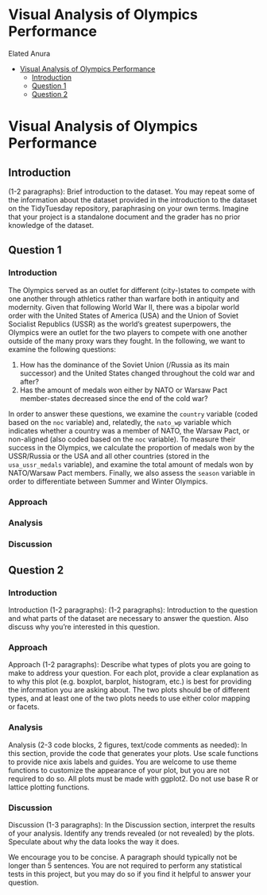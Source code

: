 Visual Analysis of Olympics Performance
================
Elated Anura

-   [Visual Analysis of Olympics
    Performance](#visual-analysis-of-olympics-performance)
    -   [Introduction](#introduction)
    -   [Question 1](#question-1)
    -   [Question 2](#question-2)

# Visual Analysis of Olympics Performance

## Introduction

(1-2 paragraphs): Brief introduction to the dataset. You may repeat some
of the information about the dataset provided in the introduction to the
dataset on the TidyTuesday repository, paraphrasing on your own terms.
Imagine that your project is a standalone document and the grader has no
prior knowledge of the dataset.

## Question 1

### Introduction

The Olympics served as an outlet for different (city-)states to compete
with one another through athletics rather than warfare both in antiquity
and modernity. Given that following World War II, there was a bipolar
world order with the United States of America (USA) and the Union of
Soviet Socialist Republics (USSR) as the world’s greatest superpowers,
the Olympics were an outlet for the two players to compete with one
another outside of the many proxy wars they fought. In the following, we
want to examine the following questions:

1.  How has the dominance of the Soviet Union (/Russia as its main
    successor) and the United States changed throughout the cold war and
    after?
2.  Has the amount of medals won either by NATO or Warsaw Pact
    member-states decreased since the end of the cold war?

In order to answer these questions, we examine the `country` variable
(coded based on the `noc` variable) and, relatedly, the `nato_wp`
variable which indicates whether a country was a member of NATO, the
Warsaw Pact, or non-aligned (also coded based on the `noc` variable). To
measure their success in the Olympics, we calculate the proportion of
medals won by the USSR/Russia or the USA and all other countries (stored
in the `usa_ussr_medals` variable), and examine the total amount of
medals won by NATO/Warsaw Pact members. Finally, we also assess the
`season` variable in order to differentiate between Summer and Winter
Olympics.

### Approach

### Analysis

### Discussion

## Question 2

### Introduction

Introduction (1-2 paragraphs): (1-2 paragraphs): Introduction to the
question and what parts of the dataset are necessary to answer the
question. Also discuss why you’re interested in this question.

### Approach

Approach (1-2 paragraphs): Describe what types of plots you are going to
make to address your question. For each plot, provide a clear
explanation as to why this plot (e.g. boxplot, barplot, histogram, etc.)
is best for providing the information you are asking about. The two
plots should be of different types, and at least one of the two plots
needs to use either color mapping or facets.

### Analysis

Analysis (2-3 code blocks, 2 figures, text/code comments as needed): In
this section, provide the code that generates your plots. Use scale
functions to provide nice axis labels and guides. You are welcome to use
theme functions to customize the appearance of your plot, but you are
not required to do so. All plots must be made with ggplot2. Do not use
base R or lattice plotting functions.

### Discussion

Discussion (1-3 paragraphs): In the Discussion section, interpret the
results of your analysis. Identify any trends revealed (or not revealed)
by the plots. Speculate about why the data looks the way it does.

We encourage you to be concise. A paragraph should typically not be
longer than 5 sentences. You are not required to perform any statistical
tests in this project, but you may do so if you find it helpful to
answer your question.

